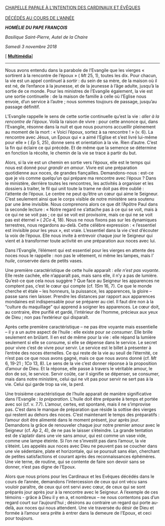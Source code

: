 [CHAPELLE PAPALE À L'INTENTION DES CARDINAUX ET ÉVÊQUES \
\
DÉCÉDÉS AU COURS DE L'ANNÉE](http://www.vatican.va/news_services/liturgy/libretti/2018/20181103-libretto-suffragio-card-vesc-defunti.pdf)

***HOMÉLIE DU PAPE FRANÇOIS***

*Basilique Saint-Pierre, Autel de la Chaire*

*Samedi 3 novembre 2018*

[ **[Multimédia](http://w2.vatican.va/content/francesco/fr/events/event.dir.html/content/vaticanevents/fr/2018/11/3/messa-suffragio.html)**]

* * *

Nous avons entendu dans la parabole de l’Evangile que les vierges « sortirent à la rencontre de l’époux » ( *Mt* 25, 1), toutes les dix. Pour chacun, la vie est un appel continuel à *sortir* : du sein de sa mère, de la maison où il est né, de l’enfance à la jeunesse, et de la jeunesse à l’âge adulte, jusqu’à la sortie de ce monde. Pour les ministres de l’Evangile également, la vie est une sortie continuelle : de la maison de famille à celle où l’Eglise nous envoie, d’un service à l’autre ; nous sommes toujours de passage, jusqu’au passage définitif.

L’Evangile rappelle le sens de cette sortie continuelle qu’est la vie : *aller à la rencontre de l’époux*. Voilà la raison de vivre : pour cette annonce qui, dans l’Evangile, résonne dans la nuit et que nous pourrons accueillir pleinement au moment de la mort : « Voici l’époux, sortez à sa rencontre ! » (v. 6). La rencontre avec Jésus, un Epoux qui « a aimé l’Eglise et s’est livré lui-même pour elle » ( *Ep* 5, 25), donne sens et orientation à la vie. Rien d’autre. C’est la fin qui éclaire ce qui précède. Et de même que la semence se détermine en fonction la récolte, le chemin de la vie se trace à partir du but.

Alors, si la vie est un chemin en sortie vers l’époux, elle est le temps qui nous est donné pour *grandir en amour*. Vivre est une préparation quotidienne aux noces, de grandes fiançailles. Demandons-nous : est-ce que je vis comme quelqu’un qui prépare ma rencontre avec l’époux ? Dans le ministère, derrière toutes les rencontres, les activités à organiser et les dossiers à traiter, le fil qui unit toute la trame ne doit pas être oublié : l’attente de l’époux. Le centre ne peut qu’être un cœur qui aime le Seigneur. C’est seulement ainsi que le corps visible de notre ministère sera soutenu par une âme invisible. Nous comprenons alors ce que dit l’Apôtre Paul dans la seconde lecture : « Notre regard ne s’attache pas à ce qui se voit, mais à ce qui ne se voit pas ; ce qui se voit est provisoire, mais ce qui ne se voit pas est éternel » ( *2Co* 4, 18). Nous ne nous fixons pas sur les dynamiques terrestres, nous regardons au-delà. Cette célèbre expression : « l’essentiel est invisible pour les yeux », est vraie. L’essentiel dans la vie c’est d’écouter la voix de l’époux. Elle nous invite à entrevoir chaque jour le Seigneur qui vient et à transformer toute activité en une préparation aux noces avec lui.

Dans l’Evangile, l’élément qui est essentiel pour les vierges en attente des noces nous le rappelle : non pas le vêtement, ni même les lampes, mais l’ *huile*, conservée dans de petits vases.

Une première caractéristique de cette huile apparaît : *elle n’est pas voyante*. Elle reste cachée, elle n’apparaît pas, mais sans elle, il n’y a pas de lumière. Qu’est-ce que cela nous suggère ? Que face au Seigneur les apparences ne comptent pas, c’est le cœur qui compte (cf. *1Sm* 16, 7). Ce que le monde cherche et étale – les honneurs, la puissance, les apparences, la gloire – passe sans rien laisser. Prendre les distances par rapport aux apparences mondaines est indispensable pour se préparer au ciel. Il faut dire non à la “culture du maquillage” qui apprend à soigner les apparences. Le cœur doit, au contraire, être purifié et gardé, l’intérieur de l’homme, précieux aux yeux de Dieu ; non pas l’extérieur qui disparaît.

Après cette première caractéristique – ne pas être voyante mais essentielle – il y a un autre aspect de l’huile : elle existe pour *se consumer*. Elle brille seulement en brûlant. Il en est de même pour la vie : elle répand la lumière seulement si elle se consume, si elle se dépense dans le service. Le secret pour vivre c’est de vivre pour servir. Le service est le billet à présenter à l’entrée des noces éternelles. Ce qui reste de la vie au seuil de l’éternité, ce n’est pas ce que nous avons gagné, mais ce que nous avons donné (cf. *Mt* 6, 19-21 ; *1Co* 13, 8). Le sens de la vie c’est donner réponse à la proposition d’amour de Dieu. Et la réponse, elle passe à travers le véritable amour, le don de soi, le service. Servir coûte, car il signifie se dépenser, se consumer, mais dans notre ministère, celui qui ne vit pas pour servir ne sert pas à la vie. Celui qui garde trop sa vie, la perd.

Une troisième caractéristique de l’huile apparait de manière significative dans l’Evangile : *la préparation*. L’huile doit être préparée à temps et portée avec soi (cf. v. 7.7). L’amour, certes, est spontané, mais il ne s’improvise pas. C’est dans le manque de préparation que réside la sottise des vierges qui restent au dehors des noces. C’est maintenant le temps des préparatifs : l’amour doit être alimenté dans le moment présent, jour après jour. Demandons la grâce de renouveler chaque jour notre premier amour avec le Seigneur (cf. *Ap* 2, 4), de ne pas le laisser s’éteindre. La grande tentation est de s’aplatir dans une vie sans amour, qui est comme un vase vide, comme une lampe éteinte. Si l’on ne s’investit pas dans l’amour, la vie s’éteint. Les appelés aux noces avec Dieu ne peuvent pas se coucher dans une vie sédentaire, plate et horizontale, qui se poursuit sans élan, cherchant de petites satisfactions et courant après des reconnaissances éphémères. Une vie terne, de routine, qui se contente de faire son devoir sans se donner, n’est pas digne de l’Epoux.

Alors que nous prions pour les Cardinaux et les Evêques décédés dans le cours de l’année, demandons l’intercession de ceux qui ont vécu sans vouloir paraître, de ceux qui ont servi avec cœur, de ceux qui se sont préparés jour après jour à la rencontre avec le Seigneur. A l’exemple de ces témoins - grâce à Dieu il y en a, et nombreux – ne nous contentons pas d’un regard court sur l’aujourd’hui ; désirons au contraire un regard qui porte au-delà, aux noces qui nous attendent. Une vie traversée du désir de Dieu et formée à l’amour sera prête à entrer dans la demeure de l’Epoux, et ceci pour toujours.